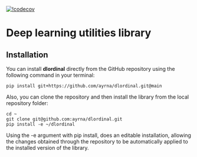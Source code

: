 [![!codecov](https://img.shields.io/codecov/c/github/ayrna/dlordinal?label=codecov&logo=codecov)](https://codecov.io/gh/ayrna/dlordinal)

# Deep learning utilities library
## Installation

You can install **dlordinal** directly from the GitHub repository using the following command in your terminal:

    pip install git+https://github.com/ayrna/dlordinal.git@main

Also, you can clone the repository and then install the library from the local repository folder:
    
    cd ~
    git clone git@github.com:ayrna/dlordinal.git
    pip install -e ~/dlordinal
    
Using the -e argument with pip install, does an editable installation, allowing the changes obtained through the repository to be automatically applied to the installed version of the library.
